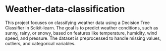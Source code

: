 # Weather-data-classification
This project focuses on classifying weather data using a Decision Tree Classifier in Scikit-learn. The goal is to predict weather conditions, such as sunny, rainy, or snowy, based on features like temperature, humidity, wind speed, and pressure. The dataset is preprocessed to handle missing values, outliers, and categorical variables.
